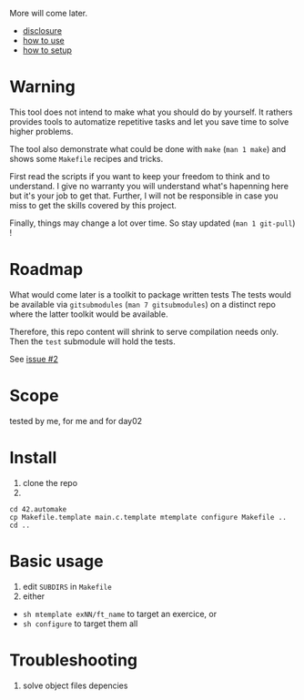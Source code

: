 More will come later.

- [disclosure](#warning)
- [how to use](#basic-usage)
- [how to setup](#install)

# Warning

This tool does not intend to make what you should do by yourself. It rathers
provides tools to automatize repetitive tasks and let you save time to solve
higher problems.

The tool also demonstrate what could be done with `make` (`man 1 make`)
and shows some `Makefile` recipes and tricks.

First read the scripts if you want to keep your freedom to think and to
understand.  I give no warranty you will understand what's hapenning here but it's your job to get that.  Further, I will not be responsible in case you miss
to get the skills covered by this project.

Finally,  things may change a lot over time.
So stay updated (`man 1 git-pull`) !

# Roadmap

What would come later is a toolkit to package written tests
The tests would be available via `gitsubmodules` (`man 7 gitsubmodules`)
on a distinct repo where the latter toolkit would be available.

Therefore, this repo content will shrink to serve compilation needs only.
Then the `test` submodule will hold the tests.

See [issue #2](https://github.com/malikbenkirane/42.automake/issues/2)

# Scope

tested by me, for me and for day02

# Install

1. clone the repo
2. 
  ```
  cd 42.automake
  cp Makefile.template main.c.template mtemplate configure Makefile ..
  cd ..
  ```

# Basic usage

1. edit `SUBDIRS` in `Makefile`
2. either
  - `sh mtemplate exNN/ft_name` to target an exercice, or
  - `sh configure` to target them all

# Troubleshooting

1. solve object files depencies
